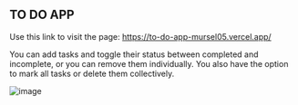 ## TO DO APP

Use this link to visit the page: https://to-do-app-mursel05.vercel.app/

You can add tasks and toggle their status between completed and incomplete, or you can remove them individually. You also have the option to mark all tasks or delete them collectively.

![image](https://github.com/Mursel05/To-do-App/assets/134983247/13320dd5-b3f1-4597-87dd-02801a355fcc)